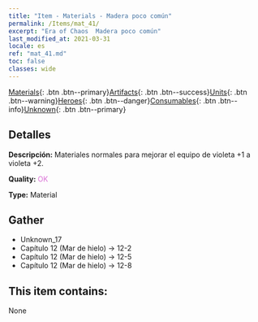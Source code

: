 ```yaml
---
title: "Item - Materials - Madera poco común"
permalink: /Items/mat_41/
excerpt: "Era of Chaos  Madera poco común"
last_modified_at: 2021-03-31
locale: es
ref: "mat_41.md"
toc: false
classes: wide
---
```

 [Materials](/es/Items/){: .btn .btn--primary}[Artifacts](/es/Items/Artifacts/){: .btn .btn--success}[Units](/es/Items/Units/){: .btn .btn--warning}[Heroes](/es/Items/Heroes/){: .btn .btn--danger}[Consumables](/es/Items/Consumables/){: .btn .btn--info}[Unknown](/es/Items/Unknown/){: .btn .btn--primary}

## Detalles
 **Descripción:** Materiales normales para mejorar el equipo de violeta +1 a violeta +2.

 **Quality:** <span style="color: #DA70D6">OK</span>

 **Type:** Material

## Gather

*    Unknown_17 
*    Capítulo 12 (Mar de hielo) -> 12-2 
*    Capítulo 12 (Mar de hielo) -> 12-5 
*    Capítulo 12 (Mar de hielo) -> 12-8 

## This item contains:

  None

